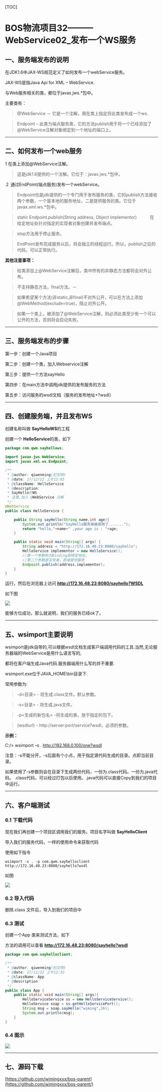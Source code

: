 
[TOC]


# BOS物流项目32———WebService02_发布一个WS服务


## 一、服务端发布的说明

在JDK1.6中JAX-WS规范定义了如何发布一个webService服务。JAX-WS是指Java Api for XML – WebService.与Web服务相关的类，都位于javax.jws.*包中。
主要类有：> @WebService － 它是一个注解，用在类上指定将此类发布成一个ws.> Endpoint – 此类为端点服务类，它的方法publish用于将一个已经添加了@WebService注解对象绑定到一个地址的端口上。


---

## 二、如何发布一个web服务

1 在类上添加@WebService注解。> 这是jdk1.6提供的一个注解。它位于：javax.jws.*包中。２ 通过EndPoint(端点服务)发布一个webService。> Endpoint也是jdk提供的一个专门用于发布服务的类，它的publish方法接收两个参数，一个是本地的服务地址，二是提供服务的类。它位于javax.xml.ws.*包中。> static Endpoint.publish(String address, Object implementor)           在给定地址处针对指定的实现者对象创建并发布端点。>stop方法用于停止服务。>EndPoint发布完成服务以后，将会独立的线程运行。所以，publish之后的代码，可以正常执行。
**其他注意事项：**
> 给类添加上@WebService注解后，类中所有的非静态方法都将会对外公布。> 不支持静态方法，final方法。－> 如果希望某个方法(非static,非final)不对外公开，可以在方法上添加@WebMethod(exclude=true)，阻止对外公开。>如果一个类上，被添加了@WebService注解，则必须此类至少有一个可以公开的方法，否则将会启动失败。



---


## 三、服务端发布的步骤

第一步：创建一个Java项目
第二步：创建一个类，加入Webservice注解
第三步：提供一个方法sayHello
第四步：在main方法中调用jdk提供的发布服务的方法第五步：访问服务的wsdl文档（服务的发布地址+?wsdl）

----

## 四、创建服务端，并且发布WS

创建名称叫做 **SayHelloWS**的工程

创建一个 **HelloService**的类，如下

```java
package com.qwm.sayhellows;

import javax.jws.WebService;
import javax.xml.ws.Endpoint;

/**
 * @author: qiwenming(杞文明)
 * @date: 17/12/22 上午12:03
 * @className: HelloService
 * @description:
 * SayHello的WS
 * 注意,加入 @WebService 注解
 */
@WebService
public class HelloService {

    public String sayHello(String name,int age){
        System.out.println("SayHello服务端被调用了.......");
        return "hello,"+name+" ,your age is : "+age;
    }

    public static void main(String[] args) {
        String address = "http://172.16.48.23:8080/sayhello";
        HelloService implementor = new HelloService();
        //第一个参数称为Binding即绑定地址，
        //第二个参数是实现者，即谁提供服务
        Endpoint.publish(address,implementor);
    }
}
```

运行，然后在浏览器上访问 **http://172.16.48.23:8080/sayhello?WSDL**

如下图

![](../image/32/1.png)

能够方位成功，那么就说明，我们的服务已经ok了。


----

## 五、wsimport主要说明

wsimport是jdk自带的,可以根据wsdl文档生成客户端调用代码的工具.当然,无论服务器端的WebService是用什么语言写的,

都将在客户端生成Java代码.服务器端用什么写的并不重要.wsimport.exe位于JAVA_HOME\bin目录下.常用参数为:> -d<目录>  - 将生成.class文件。默认参数。
> -s<目录> - 将生成.java文件。
> -p<生成的新包名> -将生成的类，放于指定的包下。> (wsdlurl) - http://server:port/service?wsdl，必须的参数。
**示例：**
C:/> wsimport –s . http://192.168.0.100/one?wsdl注意：-s不能分开，-s后面有个小点，用于指定源代码生成的目录。点即当前目录。如果使用了-s参数则会在目录下生成两份代码，一份为.class代码。一份为.java代码。.class代码，可以经过打包以后使用。.java代码可以直接Copy到我们的项目中运行。


----

## 六、客户端测试

### 6.1 下载代码

现在我们再创建一个项目区调用我们的服务。项目名字叫做 **SayHelloClient**

导入我们的服务代码，一样的使用命令来获取代码

使用如下指令

```
wsimport -s . -p com.qwm.sayhelloclient http://172.16.48.23:8080/sayhello?wsdl
```

如图

![](../image/32/2.png)

### 6.2 导入代码

删除.class 文件后，导入到我们的项目中

### 6.3 测试

创建一个App 类来测试方法，如下

方法的调用可以查看 **http://172.16.48.23:8080/sayhello?wsdl**

```java
package com.qwm.sayhelloclient;

/**
 * @author: qiwenming(杞文明)
 * @date: 17/12/22 上午12:32
 * @className: App
 * @description:
 */
public class App {
    public static void main(String[] args){
        HelloServiceService ss = new HelloServiceService();
        HelloService soap = ss.getHelloServicePort();
        String msg = soap.sayHello("wiming",26);
        System.out.println(msg);
    }
}

```

### 6.4 图示

![](../image/32/1.gif)


---
## 七、源码下载

[https://github.com/wimingxxx/bos-parent](https://github.com/wimingxxx/bos-parent/)